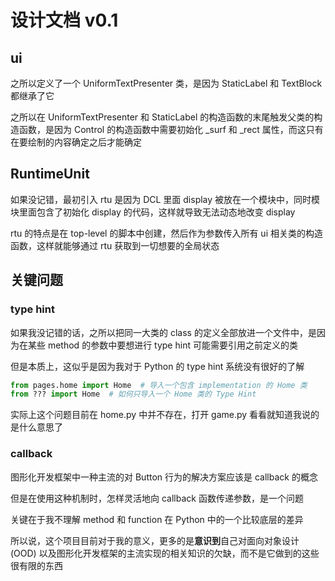# 设计文档 v0.1

## ui

之所以定义了一个 UniformTextPresenter 类，是因为 StaticLabel 和 TextBlock 都继承了它

之所以在 UniformTextPresenter 和 StaticLabel 的构造函数的末尾触发父类的构造函数，是因为 Control 的构造函数中需要初始化 _surf 和 _rect 属性，而这只有在要绘制的内容确定之后才能确定

## RuntimeUnit

如果没记错，最初引入 rtu 是因为 DCL 里面 display 被放在一个模块中，同时模块里面包含了初始化 display 的代码，这样就导致无法动态地改变 display

rtu 的特点是在 top-level 的脚本中创建，然后作为参数传入所有 ui 相关类的构造函数，这样就能够通过 rtu 获取到一切想要的全局状态

## 关键问题

### type hint

如果我没记错的话，之所以把同一大类的 class 的定义全部放进一个文件中，是因为在某些 method 的参数中要想进行 type hint 可能需要引用之前定义的类

但是本质上，这似乎是因为我对于 Python 的 type hint 系统没有很好的了解

```py
from pages.home import Home  # 导入一个包含 implementation 的 Home 类
from ??? import Home  # 如何只导入一个 Home 类的 Type Hint
```

实际上这个问题目前在 home.py 中并不存在，打开 game.py 看看就知道我说的是什么意思了

### callback

图形化开发框架中一种主流的对 Button 行为的解决方案应该是 callback 的概念

但是在使用这种机制时，怎样灵活地向 callback 函数传递参数，是一个问题

关键在于我不理解 method 和 function 在 Python 中的一个比较底层的差异


所以说，这个项目目前对于我的意义，更多的是**意识到**自己对面向对象设计 (OOD) 以及图形化开发框架的主流实现的相关知识的欠缺，而不是它做到的这些很有限的东西
